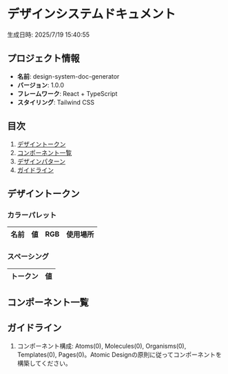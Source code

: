 # デザインシステムドキュメント

生成日時: 2025/7/19 15:40:55

## プロジェクト情報

- **名前**: design-system-doc-generator
- **バージョン**: 1.0.0
- **フレームワーク**: React + TypeScript
- **スタイリング**: Tailwind CSS

## 目次

1. [デザイントークン](#デザイントークン)
2. [コンポーネント一覧](#コンポーネント一覧)
3. [デザインパターン](#デザインパターン)
4. [ガイドライン](#ガイドライン)

## デザイントークン

### カラーパレット

| 名前 | 値 | RGB | 使用場所 |
|------|-----|-----|----------|

### スペーシング

| トークン | 値 |
|----------|----|

## コンポーネント一覧

## ガイドライン

1. コンポーネント構成: Atoms(0), Molecules(0), Organisms(0), Templates(0), Pages(0)。Atomic Designの原則に従ってコンポーネントを構築してください。

